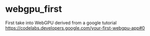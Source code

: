 # webgpu_first
First take into WebGPU derived from a google tutorial https://codelabs.developers.google.com/your-first-webgpu-app#0
